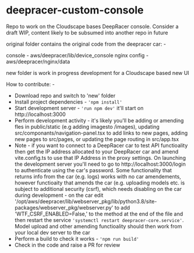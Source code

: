 # deepracer-custom-console
Repo to work on the Cloudscape bases DeepRacer console.  Consider a draft WIP, content likely to be subsumed into another repo in future

original folder contains the original code from the deepracer car: -

console - aws/deepracer/lib/device_console
nginx config - aws/deepracer/nginx/data

new folder is work in progress development for a Cloudscape based new UI

How to contribute: -

- Download repo and switch to 'new' folder
- Install project dependencies - ```'npm install'```
- Start development server - ```'run npm dev'``` it'll start on http://localhost:3000
- Perform development activity - it's likely you'll be adding or amending fles in public/static (e.g adding imagesto /images), updating src/componants/navigation-panel.tsx to add links to new pages, adding new pages to src/pages, or updating the page routing in src/app.tsx
- Note - if you want to connect to a DeepRacer car to test API functioality then get the IP address allocated to your DeepRacer car and amend vite.config.ts to use that IP Address in the proxy settings.  On launching the development server you'll need to go to http://localhost:3000/login to authenticate using the car's password.  Some functionality that returns info from the car (e.g. logs) works with no car amendements, however functioaity that amends the car (e.g. uploading models etc. is subject to additional security (csrf), which needs disabling on the car during development - on the car edit '/opt/aws/deepracer/lib/webserver_pkg/lib/python3.8/site-packages/webserver_pkg/webserver.py' to add 'WTF_CSRF_ENABLED=False,' to the method at the end of the file and then restart the service ```'systemctl restart deepracer-core.service'```.  Model upload and other amending functioality should then work from your local dev server to the car
- Perform a build to check it works - ```'npm run build'```
- Check in the code and raise a PR for review
